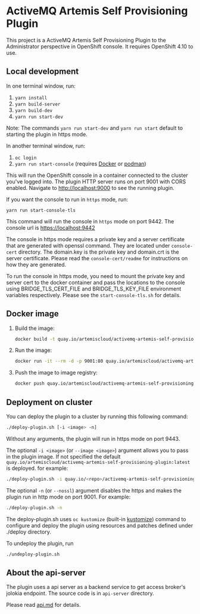 # ActiveMQ Artemis Self Provisioning Plugin

This project is a ActiveMQ Artemis Self Provisioning Plugin to the Administrator perspective in OpenShift console. It requires OpenShift 4.10 to use.

## Local development

In one terminal window, run:

1. `yarn install`
2. `yarn build-server`
3. `yarn build-dev`
4. `yarn run start-dev`

Note: The commands `yarn run start-dev` and `yarn run start` default to starting the plugin in https mode.

In another terminal window, run:

1. `oc login`
2. `yarn run start-console` (requires [Docker](https://www.docker.com) or [podman](https://podman.io))

This will run the OpenShift console in a container connected to the cluster
you've logged into. The plugin HTTP server runs on port 9001 with CORS enabled.
Navigate to <http://localhost:9000> to see the running plugin.

If you want the console to run in `https` mode, run:

`yarn run start-console-tls`

This command will run the console in `https` mode on port 9442.
The console url is <https://localhost:9442>

The console in https mode requires a private key and a server certificate that are generated
with openssl command. They are located under `console-cert` directory. The domain.key is the
private key and domain.crt is the server certificate. Please read the `console-cert/readme`
for instructions on how they are generated.

To run the console in https mode, you need to mount the private key and server cert to the
docker container and pass the locations to the console using BRIDGE_TLS_CERT_FILE and
BRIDGE_TLS_KEY_FILE environment variables respectively. Please see the `start-console-tls.sh`
for details.

## Docker image

1. Build the image:
   ```sh
   docker build -t quay.io/artemiscloud/activemq-artemis-self-provisioning-plugin:latest .
   ```
2. Run the image:
   ```sh
   docker run -it --rm -d -p 9001:80 quay.io/artemiscloud/activemq-artemis-self-provisioning-plugin:latest
   ```
3. Push the image to image registry:
   ```sh
   docker push quay.io/artemiscloud/activemq-artemis-self-provisioning-plugin:latest
   ```

## Deployment on cluster

You can deploy the plugin to a cluster by running this following command:

```sh
./deploy-plugin.sh [-i <image> -n]
```

Without any arguments, the plugin will run in https mode on port 9443.

The optional `-i <image>` (or `--image <image>`) argument allows you to pass in the plugin image. If not specified the default
`quay.io/artemiscloud/activemq-artemis-self-provisioning-plugin:latest` is deployed. for example:

```sh
./deploy-plugin.sh -i quay.io/<repo>/activemq-artemis-self-provisioning-plugin:1.0.1
```

The optional `-n` (or `--nossl`) argument disables the https and makes the plugin run in http mode on port 9001.
For example:

```sh
./deploy-plugin.sh -n
```

The deploy-plugin.sh uses `oc kustomize` (built-in [kustomize](https://github.com/kubernetes-sigs/kustomize)) command to configure and deploy the plugin using
resources and patches defined under ./deploy directory.

To undeploy the plugin, run

```sh
./undeploy-plugin.sh
```

## About the api-server

The plugin uses a api server as a backend service to get access broker's jolokia
endpoint. The source code is in `api-server` directory.

Please read [api.md](api.md) for details.